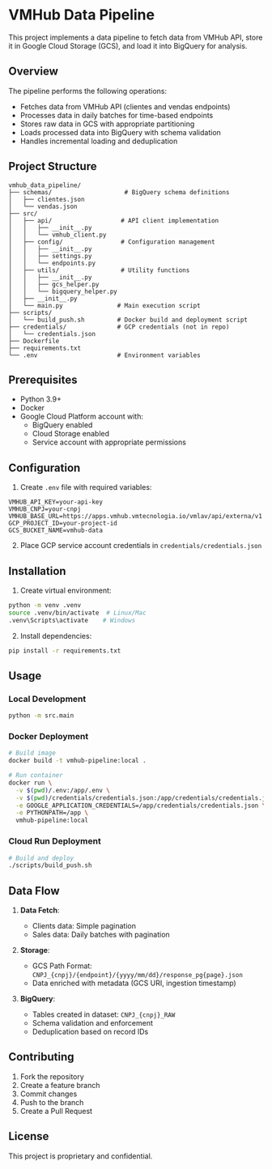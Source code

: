 # VMHub Data Pipeline

This project implements a data pipeline to fetch data from VMHub API, store it in Google Cloud Storage (GCS), and load it into BigQuery for analysis.

## Overview

The pipeline performs the following operations:
- Fetches data from VMHub API (clientes and vendas endpoints)
- Processes data in daily batches for time-based endpoints
- Stores raw data in GCS with appropriate partitioning
- Loads processed data into BigQuery with schema validation
- Handles incremental loading and deduplication

## Project Structure

```
vmhub_data_pipeline/
├── schemas/                    # BigQuery schema definitions
│   ├── clientes.json
│   └── vendas.json
├── src/
│   ├── api/                   # API client implementation
│   │   ├── __init__.py
│   │   └── vmhub_client.py
│   ├── config/                # Configuration management
│   │   ├── __init__.py
│   │   ├── settings.py
│   │   └── endpoints.py
│   ├── utils/                 # Utility functions
│   │   ├── __init__.py
│   │   ├── gcs_helper.py
│   │   └── bigquery_helper.py
│   ├── __init__.py
│   └── main.py               # Main execution script
├── scripts/
│   └── build_push.sh         # Docker build and deployment script
├── credentials/              # GCP credentials (not in repo)
│   └── credentials.json
├── Dockerfile
├── requirements.txt
└── .env                      # Environment variables
```

## Prerequisites

- Python 3.9+
- Docker
- Google Cloud Platform account with:
  - BigQuery enabled
  - Cloud Storage enabled
  - Service account with appropriate permissions

## Configuration

1. Create `.env` file with required variables:
```env
VMHUB_API_KEY=your-api-key
VMHUB_CNPJ=your-cnpj
VMHUB_BASE_URL=https://apps.vmhub.vmtecnologia.io/vmlav/api/externa/v1
GCP_PROJECT_ID=your-project-id
GCS_BUCKET_NAME=vmhub-data
```

2. Place GCP service account credentials in `credentials/credentials.json`

## Installation

1. Create virtual environment:
```bash
python -m venv .venv
source .venv/bin/activate  # Linux/Mac
.venv\Scripts\activate    # Windows
```

2. Install dependencies:
```bash
pip install -r requirements.txt
```

## Usage

### Local Development
```bash
python -m src.main
```

### Docker Deployment
```bash
# Build image
docker build -t vmhub-pipeline:local .

# Run container
docker run \
  -v $(pwd)/.env:/app/.env \
  -v $(pwd)/credentials/credentials.json:/app/credentials/credentials.json:ro \
  -e GOOGLE_APPLICATION_CREDENTIALS=/app/credentials/credentials.json \
  -e PYTHONPATH=/app \
  vmhub-pipeline:local
```

### Cloud Run Deployment
```bash
# Build and deploy
./scripts/build_push.sh
```

## Data Flow

1. **Data Fetch**:
   - Clients data: Simple pagination
   - Sales data: Daily batches with pagination

2. **Storage**:
   - GCS Path Format: `CNPJ_{cnpj}/{endpoint}/{yyyy/mm/dd}/response_pg{page}.json`
   - Data enriched with metadata (GCS URI, ingestion timestamp)

3. **BigQuery**:
   - Tables created in dataset: `CNPJ_{cnpj}_RAW`
   - Schema validation and enforcement
   - Deduplication based on record IDs

## Contributing

1. Fork the repository
2. Create a feature branch
3. Commit changes
4. Push to the branch
5. Create a Pull Request

## License

This project is proprietary and confidential.